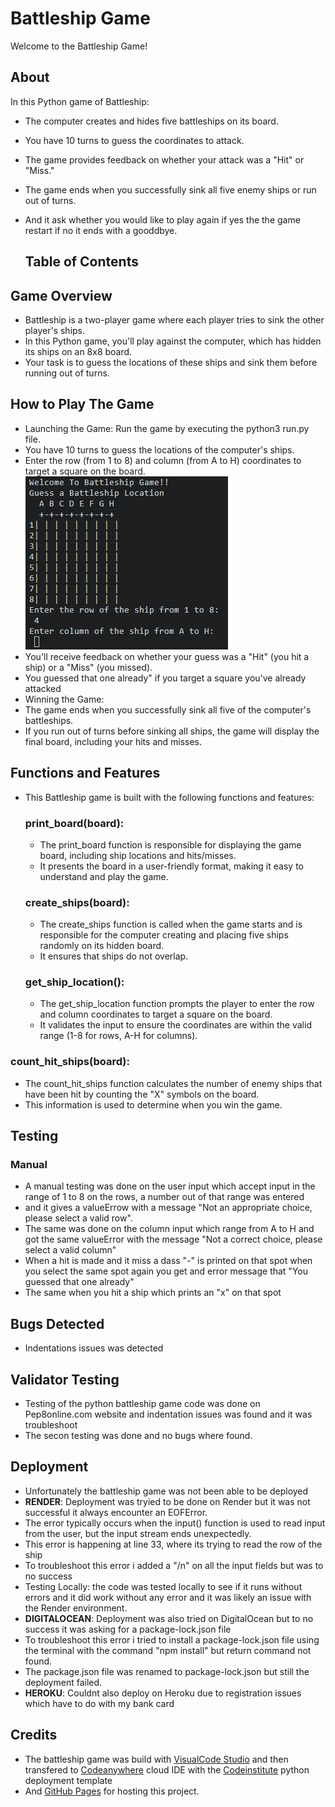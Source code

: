 # Battleship Game
  Welcome to the Battleship Game!

## About
 In this Python game of Battleship:

+ The computer creates and hides five battleships on its board.
+ You have 10 turns to guess the coordinates to attack.
+ The game provides feedback on whether your attack was a "Hit" or "Miss."
+ The game ends when you successfully sink all five enemy ships or run out of turns.
+ And it ask whether you would like to play again if yes the the game restart if no it ends with a gooddbye.
    
  ## Table of Contents
  
## Game Overview
  + Battleship is a two-player game where each player tries to sink the other player's ships. 
  + In this Python game, you'll play against the computer, which has hidden its ships 
    on an 8x8 board. 
  + Your task is to guess the locations of these ships and sink them before running out of turns.
   
## How to Play The Game
  + Launching the Game: Run the game by executing the python3 run.py file.
  + You have 10 turns to guess the locations of the computer's ships.
  + Enter the row (from 1 to 8) and column (from A to H) coordinates to target a square on the board.
  ![battleship grid screenshot](views/images/run-py-battleship-Codeanywhere-1.png)
  + You'll receive feedback on whether your guess was a "Hit" (you hit a ship) or a "Miss" (you missed).
  + You guessed that one already" if you target a square you've already attacked
  + Winning the Game:
  + The game ends when you successfully sink all five of the computer's battleships.
  + If you run out of turns before sinking all ships, the game will display the final board, including your hits and misses.
   
## Functions and Features

+ This Battleship game is built with the following functions and features:


   ### print_board(board): 
   + The print_board function is responsible for displaying the game board, including ship locations and hits/misses.
   + It presents the board in a user-friendly format, making it easy to understand and play the game.
   ### create_ships(board): 
   + The create_ships function is called when the game starts and is responsible for the computer creating and placing five ships randomly on its hidden board.
   + It ensures that ships do not overlap.
     
   ### get_ship_location(): 
   + The get_ship_location function prompts the player to enter the row and column coordinates to target a square on the board.
   + It validates the input to ensure the coordinates are within the valid range (1-8 for rows, A-H for columns).
     
 ### count_hit_ships(board):
  + The count_hit_ships function calculates the number of enemy ships that have been hit by counting the "X" symbols on the board. 
  + This information is used to determine when you win the game.
  
## Testing
### Manual
+ A manual testing was done on the user input which accept input in the range of 1 to 8 on the rows, a number out of that range was entered
+ and it gives a valueErrow with a message "Not an appropriate choice, please select a valid row".
+ The same was done on the column input which range from A to H and got the same valueError with the message "Not a correct choice, please select a valid column"
+ When a hit is made and it miss a dass "-" is printed on that spot when you select the same spot again you get and error message that "You guessed that one already"
+ The same when you hit a ship which prints an "x" on that spot
## Bugs Detected
+ Indentations issues was detected

## Validator Testing
+ Testing of the python battleship game code was done on Pep8online.com website and indentation issues was found and it was troubleshoot
+ The secon testing was done and no bugs where found.
  
## Deployment
+ Unfortunately the battleship game was not been able to be deployed
+ **RENDER**: Deployment was tryied to be done on Render but it was not successful it always encounter an EOFError.
+ The error typically occurs when the input() function is used to read input from the user, but the input stream ends unexpectedly.
+ This error is happening at line 33, where its trying to read the row of the ship
+ To troubleshoot this error i added a "/n" on all the input fields but was to no success
+ Testing Locally: the code was tested locally to see if it runs without errors and it did work without any error  and it was likely an issue with the Render environment.
+ **DIGITALOCEAN**: Deployment was also tried on DigitalOcean but to no success it was asking for a package-lock.json file
+ To troubleshoot this error i tried to install a package-lock.json file using the terminal with the command "npm install" but return command not found.
+ The package.json file was renamed to package-lock.json but still the deployment failed.
+ **HEROKU**: Couldnt also deploy on Heroku due to registration issues which have to do with my bank card
## Credits
+ The battleship game was build with [VisualCode Studio](https://code.visualstudio.com/) and then transfered to [Codeanywhere](https://id.codeanywhere.com) cloud IDE with the [Codeinstitute](https://learn.codeinstitute.net) python deployment template
+ And [GitHub Pages](https://pages.github.com/) for hosting this project.

